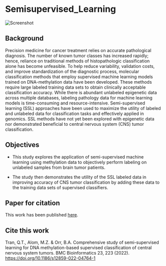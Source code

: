# Semisupervised_Learning
![Screenshot](SL_Fig_01.png)

## Background

Precision medicine for cancer treatment relies on accurate pathological diagnosis. The number of known tumor classes has increased rapidly; hence, reliance on traditional methods of histopathologic classification alone has become unfeasible. To help reduce variability, validation costs, and improve standardization of the diagnostic process, molecular classification methods that employ supervised machine learning models trained on DNA-methylation data have been developed. These methods require large labeled training data sets to obtain clinically acceptable classification accuracy. While there is abundant unlabeled epigenetic data across multiple databases,  labeling pathology data for machine learning models is time-consuming and resource-intensive. Semi-supervised learning (SSL) approaches have been used to maximize the utility of labeled and unlabeled data for classification tasks and effectively applied in genomics. SSL methods have not yet been explored with epigenetic data nor demonstrated beneficial to central nervous system (CNS) tumor classification. 

## Objectives

* This study explores the application of semi-supervised machine learning using methylation data to objectively perform labeling on unlabeled samples from brain tumor patients.

* The study then demonstrates the utility of the SSL labeled data in improving accuracy of CNS tumor classification by adding these data to the training data sets of supervised classifiers.


## Paper for citation

This work has been published [here](https://bmcbioinformatics.biomedcentral.com/articles/10.1186/s12859-022-04764-1).

## Cite this work
Tran, Q.T., Alom, M.Z. & Orr, B.A. Comprehensive study of semi-supervised learning for DNA methylation-based supervised classification of central nervous system tumors. BMC Bioinformatics 23, 223 (2022). https://doi.org/10.1186/s12859-022-04764-1
